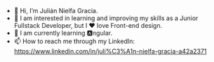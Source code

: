 - 👋 Hi, I’m Julián Nielfa Gracia.
- 👀 I am interested in learning and improving my skills as a Junior Fullstack Developer, but I ❤️ love Front-end design.
- 🧠 I am currently learning 🅰️ngular.
- 📫 How to reach me through my LinkedIn: https://www.linkedin.com/in/juli%C3%A1n-nielfa-gracia-a42a2371

<!---
Julen384/Julen384 is a ✨ special ✨ repository because its `README.md` (this file) appears on your GitHub profile.
You can click the Preview link to take a look at your changes.
--->
